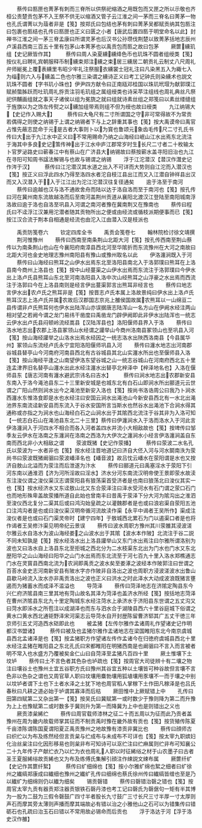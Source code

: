 <!-- { "loadSidebar": true } -->
　　蔡传曰匦匣也菁茅有刺而三脊所以供祭祀缩酒之用既包而又匣之所以示敬也齐桓公责楚贡包茅不入王祭不供无以缩酒又管子云江淮之间一茅而三脊名曰菁茅一物也孔氏谓菁以为葅者非是【笺】按郑氏曰包结也茅有刺曰菁茅吴都赋贡纳其包匦注曰包裹也匦结也孔传曰匦匣也正义曰匮之小者【唐武后置四匦于明堂命名以此】封禅书江淮之间一茅三脊孟康曰所谓灵茅也后汉书公孙瓒伐荆楚以致菁茅括地志辰州卢溪县西南三百五十里有包茅山本菁茅也以禹贡包而匦之故曰包茅
　　厥篚纁玑组【史记厥皆作其】
　　蔡传曰周人染夏纁纁绛色币也玑珠不圆者组绶类【笺】按仪礼曰聘礼宾朝服释币制纁束郑注纁之束居三纁居二朝贡礼云制丈八尺周礼弁师綖冕上覆表纁里韦昭少牢礼注祭服衣纁裳士冠礼注曰凡染黑五入为緅七入为缁则六入与纁盖二色也尔雅三染谓之纁诗正义曰考工记钟氏则染纁术也説文玑珠不圆者【字书玑小珠也】伊尹四方献令曰正南瓯邓桂国以珠玑玳瑁为献郭璞江赋赪蟞胏跃而吐玑周礼斿贡注羽毛玑组之属组绶类也诗采苹注组线也周礼典丝凡祭祀供黼画组就之事天子诸侯以组为冕旒之就曰组就诗素丝组之郑笺曰以素丝缕缝组于旌旗以为之饰左传熨之以纁加组带焉则组不但为绶也故曰绶类
　　九江纳锡大【史记作入赐大】
　　蔡传曰大龟尺有二寸所谓国之守非可常得故不为常贡若偶得之则使之纳锡于上谓之纳锡者下与上之辞重其事也【笺】按大禹谟帝曰禹官占惟先蔽志昆命于元是古者大事则卜以为寳也鲁颂元象齿毛传尺二寸孔氏书传曰大出于九江水中正义曰不常用赐命乃纳之山海经曰岷山江水出焉东北流注于海其中多良史记策传神出于江水中庐江郡常岁时生长尺二寸者二十枚输太卜官罗泌路史曰蕲春江中有蔡山在广济县大纳锡故曰蔡按蕲水盖寻阳旧治也九江在寻阳可知周书諡法解锡与也故与锡谓之纳锡
　　浮于江沱潜汉【潜汉作灊史记作涔于汉】
　　蔡传曰江沱潜汉其水道之出入不可详而大势则自江沱而入潜汉也【笺】按正义曰浮此四水乃得至洛四水者沱自枝江县出江而又入江潜自钟祥县出汉而又入汉潜入于入于江江出为沱江沱潜汉往复径通矣
　　逾于洛至于南河
　　蔡传曰逾越也汉与洛不通故舍舟而陆以达于洛自洛而至于南河也【笺】按孔传曰河在冀州南东流故越洛而后至南河盖荆州贡道从襄阳北渡汉江登陆至南阳城南浮洛故曰逾于洛也自洛至巩县入河谓之南河者豫在冀南荆又在豫南也
　　蔡传曰程氏曰不迳浮江汉兼用沱潜者随其贡物所出之便或由经流或循枝派期便事而已【笺】按江汉合流于荆本自相通是经流也由沱入江由潜入汉是枝派也















　　禹贡防笺卷六
　　钦定四库全书
　　禹贡会笺卷七
　　翰林院检讨徐文靖撰
　　荆河惟豫州
　　蔡传曰西南至南条荆山北距大河【笺】按孔传西南至荆山蔡传以为南条荆山也山在今襄阳府南漳县西北河至华隂折而东流豫州在大河之南故曰北距大河也金史地理志豫州南阳县有豫山或豫州取名以此
　　伊洛瀍涧既入于河
　　蔡传曰山海经曰熊耳之山伊水出焉东北至洛阳县南北入于洛郭璞曰熊耳在上洛县南今商州上洛县也【笺】按中山经蔓渠之山伊水出焉而东流注于洛郭璞曰今伊水出上洛卢氏县熊耳山东北至河南洛阳县入洛中次山经熊耳之山浮豪之水出焉而西流注于洛郭曰今在上洛县南则是经言伊出蔓渠郭言出熊耳非经言也
　　蔡传曰地志言伊水出农卢氏之熊耳非是【笺】按晋志卢氏本属上洛故景纯曰伊水出上洛卢氏熊耳汉志上洛卢氏并属农故后汉郡国志京兆上雒侯国故属农熊耳以一山绵亘二县传谓非卢氏熊耳何也伊水出陆浑山亦误据唐志陆浑山一名方山在伊阙水经注两山相对望之若阙今谓之龙门易纬干凿度曰禹凿龙门辟伊阙即此非伊水出陆浑也一统志云伊水出卢氏县闷顿岭流经嵩县【汉陆浑县也】洛阳偃师县界入于洛
　　蔡传曰洛水地志出农郡上洛县冢领山水经谓之讙举山今商州洛南县冢领山也至巩县入河【笺】按山海经讙举之山洛水出焉水经因之一统志洛水出陜西洛南县【今县属华州】冢领山东流经卢氏永宁宜阳洛阳偃师巩县入河
　　蔡传曰瀍水地志出河南郡谷城县替亭山今河南府河南县西北有古谷城县其北山实瀍水所出也至偃师县入洛【笺】按山海经平逢之山南望伊洛东望谷城之山一统志谷城山在河南府西北五十里连孟津界旧名替亭山瀍水出此水经注瀍水出替亭北梓泽中【梓泽地名也】入洛在偃师县东【唐志河南有瀍水避武宗讳名曰吉水】
　　蔡传曰涧水地志出农郡新安县东南入于洛今渑池县东二十三里新安城是也城东北有白石山即涧水所出郦道元云世谓之广阳山然则涧水出今之渑池至新安入洛也【笺】按尚书洛诰周公曰我乃卜涧水西瀍水东惟洛食即是水也水经注曰安国云涧水出渑池山今新安县西北有一水北出渑池界东南流迳新安县而东流入于谷水安国所言当斯水也然谷水出渑池下合涧水得其通称或亦指之为涧水也山海经白石之山涧水出于其隂西北流注于谷其非为入洛可知【一统志白石山在渑池县东北二十三里】蔡传曰伊瀍涧水入于洛而洛水入于河此言伊洛瀍涧入于河四水不相合而各入河者盖四水并流小大相敌故也【笺】按埤传曰邹季友云伊水在洛南之东瀍涧在洛南之西洛为大伊次之瀍涧水小经言伊洛瀍涧盖自东南而西北非小大相敌之谓
　　荥波既猪【史记作荥播】
　　蔡传曰荥波二水名孔氏以荥波为一水者非也【笺】按水经注晋地道记曰济自大伾入河与河水鬬南泆为荥尚书曰荥波既猪阚骃曰荥波嶓泽名也【嶓音波】故吕忱云嶓水在荥阳谓是水也又按济自敖山北溢而为荥注而后泄遂为汴水
　　蔡传曰郦道元曰禹塞淫水于荥阳下引河东南以通淮泗【济为河所淫故曰淫水】济水分河东南流汉明帝使王景即荥水故渎东注浚仪谓之浚仪渠汉志谓荥阳县有狼荡渠首受济者是也南曰狼荡北曰浚仪其实一也【笺】按水经济水又东迳敖山北又东合荥泽注曰泽水受河水有石门谓之荥口石门也而地形殊卑盖故荥播所道自此始也曾南丰曰昔禹于荥泽下分大河为隂沟出之淮泗至浚仪西北复分二渠其后或曰鸿沟始皇疏之以灌魏郡者是也或曰浪宕渠自荥阳五池口注鸿沟者是也或曰浚仪渠汉明帝循河流故渎作渠【永平中谒者王吴所作】渠成注浚仪者是也或曰石门渠灵帝时【建宁四年】于敖城西北累石为门以遏渠口者是也将作谒者王吴修汴渠见明帝纪云景误
　　蔡传曰波水周职方豫州其川荥雒其浸波溠尔雅云水自洛水为波山海经娄之山波水出于其隂【波水本作陂】北流注于谷二説不同未知孰是【笺】按水经洛水出上洛县讙举山又东门水出焉注曰尔雅所谓洛别为波也又曰洛水自上洛县东北至拒城之西北分为二水枝渠东北出为门水也门水又东北歴阳华之山山海经曰阳华之山门水出焉而东北流至于河七百九十里入洛水郑樵通志门水在灵寳县西南北流为农涧即禹贡之波水矣至娄涿之波经本作陂郭注曰世谓之百荅水金史志河南新安县有陂水字亦作陂非自洛出之波也周职方浸波溠波水出鲁山县歇马岭流入汝水亦非禹贡洛出之波也正义曰洪水之时此泽水大动成波浪既猪言壅遏而为猪蓄水而成泽不滥溢也
　　导菏泽
　　蔡传曰菏泽地志在济隂定陶县东今兴仁府济隂县南三里其地有菏山故名其泽为菏泽也盖济水所经【笺】按括地志菏泽在曹州济隂县东北九十里定陶城东水经注菏水上承济水于济阳县东世谓之五丈沟又曰菏水即泲水之所苞注以成湖泽也而东与泗水合于湖陵县西六十里谷庭城下俗谓之黄水口黄水西北通钜野泽宋河渠志云导菏水自开封歴陈留曹济郓其广五丈干徳三年京师引五丈河造西水硙即此也
　　被孟猪【左传尔雅作孟诸周礼作望诸史记作明都汉书盟诸】
　　蔡传曰被及也孟猪尔雅作孟诸地志在梁国睢阳东北今南京虞城县西北孟诸泽是也【笺】按孟猪职方作望诸左传作孟诸今在归徳府虞城县西北十里水经注孟猪在睢阳县之东北孔氏曰宋都睢阳在明猪西南是也阚骃曰不言入而言被者明不常入也水盛方乃覆被矣金仁山曰自菏泽至孟猪凡百四十里
　　厥土惟壤下土坟垆
　　蔡传曰土不言色者其色杂也垆疏也【笺】按周官大司徒辨十有二壤之物注曰壤谷土也豫州土宜五谷职方氏曰豫州其谷宜五种以土壤皆可种谷故但言壤不言色非以色杂之谓也又周官草人职曰坟壤用麋勃壤用狐埴壤用豕壤不一而于壤之中别以坟垆者谓下土也下土者水泽之土犹下地也周官稻人掌稼下土作田凡稼泽是也吕氏春秋曰凡耕之道必始于垆谓其寡泽而后枯
　　厥田惟中上厥赋错上中
　　孔传曰田第四赋第二又杂出第一【笺】按吴氏曰冀赋第一或时数少于豫则降为第二而升豫为上上也豫赋第二或时数多于冀则升为第一而降冀为上中也是则错出之义也
　　厥贡漆枲絺纻
　　蔡传曰周官载师漆林之征二十而五周以为征而此乃贡者盖豫州在周为畿内故载师掌其征而不制贡禹时豫在畿外故有贡也【笺】按货殖传陈夏千亩漆陈谓陈国夏谓阳夏正禹贡豫州之地故豫有漆贡非冀比也
　　蔡传曰顔师古曰织纻以为布及练然经但言贡枲与纻成布与未成布不可详也【笺】按太宰九职嫔妇化治丝枲注曰化因形移易也则枲非布可知诗可以沤纻注曰纻麻属则纻非布可知襄公二十九年传子产献纻衣乃以纻为衣也周礼人职以时征絺绤之材于山农墨子曰古者圣王夏服絺绤故贡絺也又为布及练傅氏集解引顔注作綀説文綀布属
　　厥篚纤纩【史记作其篚纤絮】
　　蔡传曰纩细绵也【笺】按小尔雅纩绵也絮之细者曰纩徐州之纎缟郑康成曰纎细也豫州之纎纩孔传曰细绵也蔡氏徐州传曰纎缟皆缯也至是乃以纎纩为细绵则仍以纎为细矣
　　锡贡磬错
　　蔡传曰磬错治磬之错也【笺】按周官太宰九贡有器贡郑注器贡银铁石磬丹漆也考工记曰磬氏为磬倨句一矩有半其博为一股为二鼓为三假令磬鼓广四寸半者股长九寸鼓广三寸长尺三寸半厚一寸太厚则声石而摩其旁太薄则声播而摩其端故必有错以治之小雅他山之石可以为错集传曰错砺石也孔疏曰治玉石曰错以不常用故必锡命而后贡也
　　浮于洛达于河【浮于洛史汉作雒】
